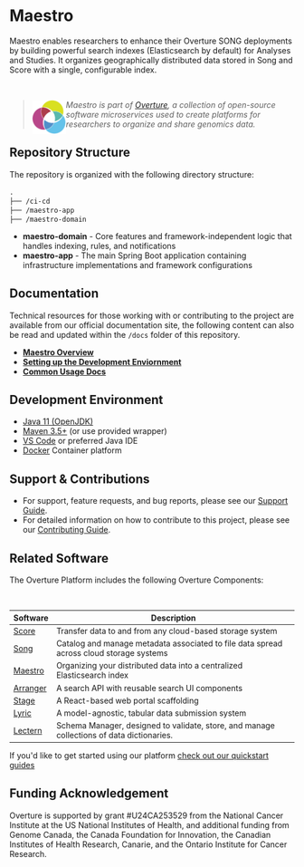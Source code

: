 # Maestro

Maestro enables researchers to enhance their Overture SONG deployments by building powerful search indexes (Elasticsearch by default) for Analyses and Studies. It organizes geographically distributed data stored in Song and Score with a single, configurable index.

</br>

> 
> <div>
> <img align="left" src="ov-logo.png" height="60"/>
> </div>
> 
> *Maestro is part of [Overture](https://www.overture.bio/), a collection of open-source software microservices used to create platforms for researchers to organize and share genomics data.*
> 
> 

## Repository Structure

The repository is organized with the following directory structure:

```
.
├── /ci-cd
├── /maestro-app
├── /maestro-domain
```

- __maestro-domain__ - Core features and framework-independent logic that handles indexing, rules, and notifications
- __maestro-app__ - The main Spring Boot application containing infrastructure implementations and framework configurations

## Documentation

Technical resources for those working with or contributing to the project are available from our official documentation site, the following content can also be read and updated within the `/docs` folder of this repository.

- **[Maestro Overview](https://main--overturedev.netlify.app/docs/core-software/Maestro/overview)** 
- [**Setting up the Development Enviornment**](https://main--overturedev.netlify.app/docs/core-software/Maestro/setup)
- [**Common Usage Docs**](https://main--overturedev.netlify.app/docs/core-software/Maestro/setup)

## Development Environment

- [Java 11 (OpenJDK)](https://openjdk.java.net/projects/jdk/11/)
- [Maven 3.5+](https://maven.apache.org/) (or use provided wrapper)
- [VS Code](https://code.visualstudio.com/) or preferred Java IDE
- [Docker](https://www.docker.com/) Container platform

## Support & Contributions

- For support, feature requests, and bug reports, please see our [Support Guide](https://main--overturedev.netlify.app/community/support).
- For detailed information on how to contribute to this project, please see our [Contributing Guide](https://main--overturedev.netlify.app/docs/contribution).

## Related Software 

The Overture Platform includes the following Overture Components:

</br>

|Software|Description|
|---|---|
|[Score](https://github.com/overture-stack/score/)| Transfer data to and from any cloud-based storage system |
|[Song](https://github.com/overture-stack/song/)| Catalog and manage metadata associated to file data spread across cloud storage systems |
|[Maestro](https://github.com/overture-stack/maestro/)| Organizing your distributed data into a centralized Elasticsearch index |
|[Arranger](https://github.com/overture-stack/arranger/)| A search API with reusable search UI components |
|[Stage](https://github.com/overture-stack/stage)| A React-based web portal scaffolding |
|[Lyric](https://github.com/overture-stack/lyric)| A model-agnostic, tabular data submission system |
|[Lectern](https://github.com/overture-stack/lectern)| Schema Manager, designed to validate, store, and manage collections of data dictionaries.  |

If you'd like to get started using our platform [check out our quickstart guides](https://main--overturedev.netlify.app/guides/getting-started)

## Funding Acknowledgement

Overture is supported by grant #U24CA253529 from the National Cancer Institute at the US National Institutes of Health, and additional funding from Genome Canada, the Canada Foundation for Innovation, the Canadian Institutes of Health Research, Canarie, and the Ontario Institute for Cancer Research.
